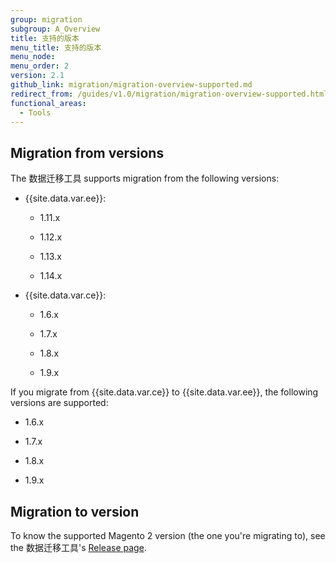 ```yaml
---
group: migration
subgroup: A_Overview
title: 支持的版本
menu_title: 支持的版本
menu_node:
menu_order: 2
version: 2.1
github_link: migration/migration-overview-supported.md
redirect_from: /guides/v1.0/migration/migration-overview-supported.html
functional_areas:
  - Tools
---
```


## Migration from versions

The 数据迁移工具 supports migration from the following versions:

* {{site.data.var.ee}}:

    * 1.11.x

    * 1.12.x

    * 1.13.x

    * 1.14.x

* {{site.data.var.ce}}:

    * 1.6.x

    * 1.7.x

    * 1.8.x

    * 1.9.x

If you migrate from {{site.data.var.ce}} to {{site.data.var.ee}}, the following versions are supported:

* 1.6.x

* 1.7.x

* 1.8.x

* 1.9.x

## Migration to version

To know the supported Magento 2 version (the one you're migrating to), see the 数据迁移工具's [Release page](https://github.com/magento/data-migration-tool/releases).
